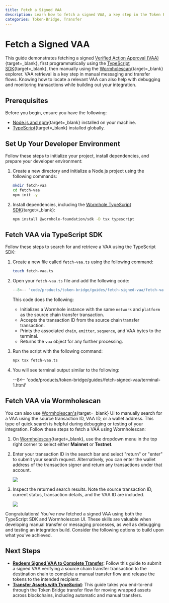```yaml
---
title: Fetch a Signed VAA
description: Learn how to fetch a signed VAA, a key step in the Token Bridge manual transfer flow.
categories: Token-Bridge, Transfer
---
```


# Fetch a Signed VAA

This guide demonstrates fetching a signed [Verified Action Approval (VAA)](/docs/protocol/infrastructure/vaas/){target=\_blank}, first programmatically using the [TypeScript SDK](/docs/tools/typescript-sdk/get-started){target=\_blank}, then manually using the [Wormholescan](https://wormholescan.io/){target=\_blank} explorer. VAA retrieval is a key step in manual messaging and transfer flows. Knowing how to locate a relevant VAA can also help with debugging and monitoring transactions while building out your integration.

## Prerequisites

Before you begin, ensure you have the following:

- [Node.js and npm](https://docs.npmjs.com/downloading-and-installing-node-js-and-npm){target=\_blank} installed on your machine.
- [TypeScript](https://www.typescriptlang.org/download/){target=\_blank} installed globally.

## Set Up Your Developer Environment

Follow these steps to initialize your project, install dependencies, and prepare your developer environment:

1. Create a new directory and initialize a Node.js project using the following commands:

    ```bash
    mkdir fetch-vaa
    cd fetch-vaa
    npm init -y
    ```

2. Install dependencies, including the [Wormhole TypeScript SDK](https://github.com/wormhole-foundation/wormhole-sdk-ts){target=\_blank}:

   ```bash
   npm install @wormhole-foundation/sdk -D tsx typescript
   ```

## Fetch VAA via TypeScript SDK

Follow these steps to search for and retrieve a VAA using the TypeScript SDK:

1. Create a new file called `fetch-vaa.ts` using the following command:

    ```bash
    touch fetch-vaa.ts
    ```

2. Open your `fetch-vaa.ts` file and add the following code:

    ```typescript title="fetch-vaa.ts"
    --8<-- 'code/products/token-bridge/guides/fetch-signed-vaa/fetch-vaa.ts'
    ```

    This code does the following:

    - Initializes a Wormhole instance with the same `network` and `platform` as the source chain transfer transaction.
    - Accepts the transaction ID from the source chain transfer transaction.
    - Prints the associated `chain`, `emitter`, `sequence`, and VAA bytes to the terminal.
    - Returns the `vaa` object for any further processing.

3. Run the script with the following command:

    ```bash
    npx tsx fetch-vaa.ts
    ```

4. You will see terminal output similar to the following:

    --8<-- 'code/products/token-bridge/guides/fetch-signed-vaa/terminal-1.html'

## Fetch VAA via Wormholescan

You can also use [Wormholescan's](https://wormholescan.io/){target=\_blank} UI to manually search for a VAA using the source transaction ID, VAA ID, or a wallet address. This type of quick search is helpful during debugging or testing of your integration. Follow these steps to fetch a VAA using Wormholescan:

1. On [Wormholescan](https://wormholescan.io/){target=\_blank}, use the dropdown menu in the top right corner to select either **Mainnet** or **Testnet**.

2. Enter your transaction ID in the search bar and select "return" or "enter" to submit your search request. Alternatively, you can enter the wallet address of the transaction signer and return any transactions under that account.

    ![](/docs/images/products/token-bridge/guides/fetch-vaa/fetch-vaa-1.webp)

3. Inspect the returned search results. Note the source transaction ID, current status, transaction details, and the VAA ID are included.

    ![](/docs/images/products/token-bridge/guides/fetch-vaa/fetch-vaa-2.webp)

Congratulations! You've now fetched a signed VAA using both the TypeScript SDK and Wormholescan UI. These skills are valuable when developing manual transfer or messaging processes, as well as debugging and testing an integration build. Consider the following options to build upon what you've achieved.

## Next Steps

- [**Redeem Signed VAA to Complete Transfer**](/docs/products/token-bridge/guides/fetch-signed-vaa): Follow this guide to submit a signed VAA verifying a source chain transfer transaction to the destination chain to complete a manual transfer flow and release the tokens to the intended recipient.
- [**Transfer Assets with TypeScript**](/docs/products/token-bridge/guides/transfer-wrapped-assets): This guide takes you end-to-end through the Token Bridge transfer flow for moving wrapped assets across blockchains, including automatic and manual transfers.